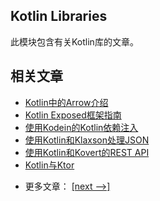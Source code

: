 ## Kotlin Libraries

此模块包含有关Kotlin库的文章。

## 相关文章

+ [Kotlin中的Arrow介绍](docs/Kotlin中的Arrow介绍.md)
+ [Kotlin Exposed框架指南](docs/Kotlin-Exposed框架指南.md)
+ [使用Kodein的Kotlin依赖注入](docs/使用Kodein的Kotlin依赖注入.md)
+ [使用Kotlin和Klaxson处理JSON](docs/使用Kotlin和Klaxson处理JSON.md)
+ [使用Kotlin和Kovert的REST API](docs/使用Kotlin和Kovert的RESTAPI.md)
+ [Kotlin与Ktor](docs/Kotlin与Ktor.md)

- 更多文章： [[next -->]](../kotlin-libraries-2/README.md)